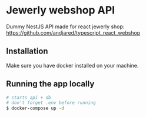 # Jewerly webshop API

Dummy NestJS API made for react jewerly shop:
https://github.com/andjared/typescript_react_webshop

## Installation

Make sure you have docker installed on your machine.

## Running the app locally

```bash
# starts api + db
# don't forget .env before running
$ docker-compose up -d
```
